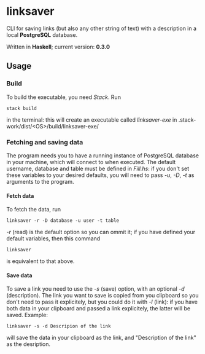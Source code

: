 # linksaver

CLI for saving links (but also any other string of text) with a description in a local **PostgreSQL** database.

Written in **Haskell**; current version: **0.3.0**

## Usage
### Build

To build the executable, you need *Stack*. Run
```
stack build
```
in the terminal: this will create an executable called *linksaver-exe* in .stack-work/dist/\<OS\>/build/linksaver-exe/

### Fetching and saving data
The program needs you to have a running instance of PostgreSQL database in your machine, which will connect to when executed. The default username, database and table must be defined in *Fill.hs*: if you don't set these variables to your desired defaults, you will need to pass *-u*, *-D*, *-t* as arguments to the program. 

#### Fetch data
To fetch the data, run
```
linksaver -r -D database -u user -t table
```
*-r* (read) is the default option so you can ommit it; if you have defined your default variables, then this command
``` 
linksaver 
```
is equivalent to that above.

#### Save data
To save a link you need to use the *-s* (save) option, with an optional *-d* (description). The link you want to save is copied from you clipboard so you don't need to pass it explicitely, but you could do it with *-l* (link): if you have both data in your clipboard and passed a link explicitely, the latter will be saved.
Example:
```
linksaver -s -d Descripion of the link
```
will save the data in your clipboard as the link, and "Description of the link" as the desription.
